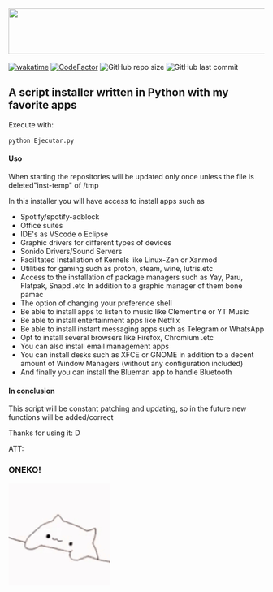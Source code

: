 
<img src="https://github.com/Tom5521/Arch-Instalator/blob/816db2715873cf7cb4992c1ae094ad6df1fcd5a7/dev_Archives/Arch-Instalator.png" width="1180" height="90" />

[![wakatime](https://wakatime.com/badge/github/Tom5521/Arch-Instalator.svg)](https://wakatime.com/badge/github/Tom5521/Arch-Instalator)
[![CodeFactor](https://www.codefactor.io/repository/github/tom5521/arch-instalator/badge)](https://www.codefactor.io/repository/github/tom5521/arch-instalator)
![GitHub repo size](https://img.shields.io/github/repo-size/Tom5521/Arch-Instalator)
![GitHub last commit](https://img.shields.io/github/last-commit/Tom5521/Arch-Instalator)

## A script installer written in Python with my favorite apps

Execute with:
```
python Ejecutar.py
```
#### Uso
When starting the repositories will be updated only once unless the file is deleted"inst-temp" of /tmp

In this installer you will have access to install apps such as

- Spotify/spotify-adblock
- Office suites
- IDE's as VScode o Eclipse
- Graphic drivers for different types of devices
- Sonido Drivers/Sound Servers
- Facilitated Installation of Kernels like Linux-Zen or Xanmod
- Utilities for gaming such as proton, steam, wine, lutris.etc
- Access to the installation of package managers such as Yay, Paru, Flatpak, Snapd .etc
In addition to a graphic manager of them bone pamac
- The option of changing your preference shell
- Be able to install apps to listen to music like Clementine or YT Music
- Be able to install entertainment apps like Netflix
- Be able to install instant messaging apps such as Telegram or WhatsApp
- Opt to install several browsers like Firefox, Chromium .etc
- You can also install email management apps
- You can install desks such as XFCE or GNOME in addition to a decent amount of Window Managers (without any configuration included)
- And finally you can install the Blueman app to handle Bluetooth

#### In conclusion
This script will be constant patching and updating, so in the future new functions will be added/correct



Thanks for using it: D


ATT:
### ONEKO!

<img src="https://github.com/Tom5521/Tom5521/blob/7b38d1501ba08da3475abfe4e0213d059445f33a/gato-BOOM.gif" width="200" height="200" />


